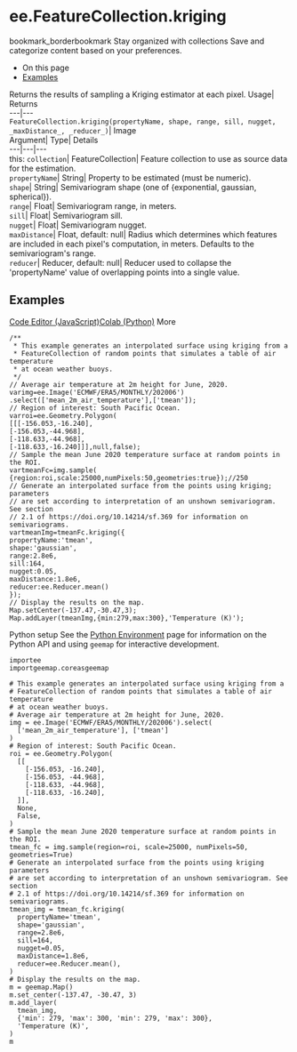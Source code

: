  
#  ee.FeatureCollection.kriging 
bookmark_borderbookmark Stay organized with collections  Save and categorize content based on your preferences.
  * On this page
  * [Examples](https://developers.google.com/earth-engine/apidocs/ee-featurecollection-kriging#examples)


Returns the results of sampling a Kriging estimator at each pixel. 
Usage| Returns  
---|---  
`FeatureCollection.kriging(propertyName, shape, range, sill, nugget,  _maxDistance_, _reducer_)`| Image  
Argument| Type| Details  
---|---|---  
this: `collection`| FeatureCollection| Feature collection to use as source data for the estimation.  
`propertyName`| String| Property to be estimated (must be numeric).  
`shape`| String| Semivariogram shape (one of {exponential, gaussian, spherical}).  
`range`| Float| Semivariogram range, in meters.  
`sill`| Float| Semivariogram sill.  
`nugget`| Float| Semivariogram nugget.  
`maxDistance`| Float, default: null| Radius which determines which features are included in each pixel's computation, in meters. Defaults to the semivariogram's range.  
`reducer`| Reducer, default: null| Reducer used to collapse the 'propertyName' value of overlapping points into a single value.  
## Examples
[Code Editor (JavaScript)](https://developers.google.com/earth-engine/apidocs/ee-featurecollection-kriging#code-editor-javascript-sample)[Colab (Python)](https://developers.google.com/earth-engine/apidocs/ee-featurecollection-kriging#colab-python-sample) More
```
/**
 * This example generates an interpolated surface using kriging from a
 * FeatureCollection of random points that simulates a table of air temperature
 * at ocean weather buoys.
 */
// Average air temperature at 2m height for June, 2020.
varimg=ee.Image('ECMWF/ERA5/MONTHLY/202006')
.select(['mean_2m_air_temperature'],['tmean']);
// Region of interest: South Pacific Ocean.
varroi=ee.Geometry.Polygon(
[[[-156.053,-16.240],
[-156.053,-44.968],
[-118.633,-44.968],
[-118.633,-16.240]]],null,false);
// Sample the mean June 2020 temperature surface at random points in the ROI.
vartmeanFc=img.sample(
{region:roi,scale:25000,numPixels:50,geometries:true});//250
// Generate an interpolated surface from the points using kriging; parameters
// are set according to interpretation of an unshown semivariogram. See section
// 2.1 of https://doi.org/10.14214/sf.369 for information on semivariograms.
vartmeanImg=tmeanFc.kriging({
propertyName:'tmean',
shape:'gaussian',
range:2.8e6,
sill:164,
nugget:0.05,
maxDistance:1.8e6,
reducer:ee.Reducer.mean()
});
// Display the results on the map.
Map.setCenter(-137.47,-30.47,3);
Map.addLayer(tmeanImg,{min:279,max:300},'Temperature (K)');
```
Python setup
See the [ Python Environment](https://developers.google.com/earth-engine/guides/python_install) page for information on the Python API and using `geemap` for interactive development.
```
importee
importgeemap.coreasgeemap
```
```
# This example generates an interpolated surface using kriging from a
# FeatureCollection of random points that simulates a table of air temperature
# at ocean weather buoys.
# Average air temperature at 2m height for June, 2020.
img = ee.Image('ECMWF/ERA5/MONTHLY/202006').select(
  ['mean_2m_air_temperature'], ['tmean']
)
# Region of interest: South Pacific Ocean.
roi = ee.Geometry.Polygon(
  [[
    [-156.053, -16.240],
    [-156.053, -44.968],
    [-118.633, -44.968],
    [-118.633, -16.240],
  ]],
  None,
  False,
)
# Sample the mean June 2020 temperature surface at random points in the ROI.
tmean_fc = img.sample(region=roi, scale=25000, numPixels=50, geometries=True)
# Generate an interpolated surface from the points using kriging parameters
# are set according to interpretation of an unshown semivariogram. See section
# 2.1 of https://doi.org/10.14214/sf.369 for information on semivariograms.
tmean_img = tmean_fc.kriging(
  propertyName='tmean',
  shape='gaussian',
  range=2.8e6,
  sill=164,
  nugget=0.05,
  maxDistance=1.8e6,
  reducer=ee.Reducer.mean(),
)
# Display the results on the map.
m = geemap.Map()
m.set_center(-137.47, -30.47, 3)
m.add_layer(
  tmean_img,
  {'min': 279, 'max': 300, 'min': 279, 'max': 300},
  'Temperature (K)',
)
m
```

